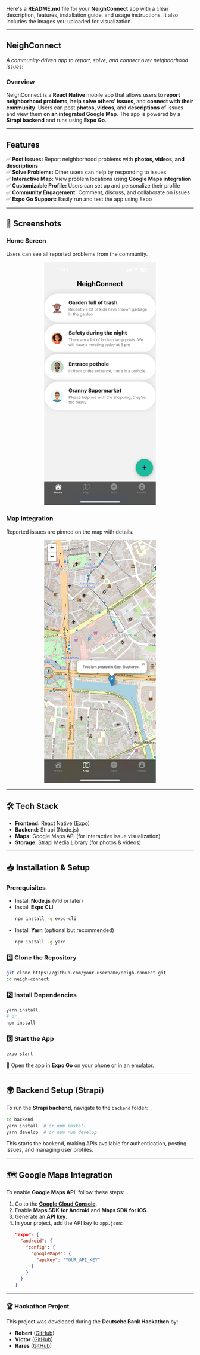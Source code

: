 Here's a **README.md** file for your **NeighConnect** app with a clear description, features, installation guide, and usage instructions. It also includes the images you uploaded for visualization.

---

## **NeighConnect**

*A community-driven app to report, solve, and connect over neighborhood issues!*

### **Overview**  
NeighConnect is a **React Native** mobile app that allows users to **report neighborhood problems**, **help solve others' issues**, and **connect with their community**. Users can post **photos, videos**, and **descriptions** of issues and view them **on an integrated Google Map**. The app is powered by a **Strapi backend** and runs using **Expo Go**.

---

## **Features**
✅ **Post Issues:** Report neighborhood problems with **photos, videos, and descriptions**  
✅ **Solve Problems:** Other users can help by responding to issues  
✅ **Interactive Map:** View problem locations using **Google Maps integration**  
✅ **Customizable Profile:** Users can set up and personalize their profile  
✅ **Community Engagement:** Comment, discuss, and collaborate on issues  
✅ **Expo Go Support:** Easily run and test the app using Expo  

---

## **📲 Screenshots**

### **Home Screen**
Users can see all reported problems from the community.  
<p align="center">
  <img src="./neigh-connect-homescreen.jpeg" alt="Home Screen" width="300">
</p>

### **Map Integration**
Reported issues are pinned on the map with details.  

<p align="center">
  <img src="./neigh-connect-map.jpeg" alt="Home Screen" width="300">
</p>

---

## **🛠️ Tech Stack**
- **Frontend:** React Native (Expo)
- **Backend:** Strapi (Node.js)
- **Maps:** Google Maps API (for interactive issue visualization)
- **Storage:** Strapi Media Library (for photos & videos)

---

## **📥 Installation & Setup**

### **Prerequisites**
- Install **Node.js** (v16 or later)
- Install **Expo CLI**  
  ```sh
  npm install -g expo-cli
  ```
- Install **Yarn** (optional but recommended)
  ```sh
  npm install -g yarn
  ```

### **1️⃣ Clone the Repository**
```sh
git clone https://github.com/your-username/neigh-connect.git
cd neigh-connect
```

### **2️⃣ Install Dependencies**
```sh
yarn install
# or
npm install
```

### **3️⃣ Start the App**
```sh
expo start
```
🚀 Open the app in **Expo Go** on your phone or in an emulator.

---

## **🌍 Backend Setup (Strapi)**
To run the **Strapi backend**, navigate to the `backend` folder:

```sh
cd backend
yarn install  # or npm install
yarn develop  # or npm run develop
```
This starts the backend, making APIs available for authentication, posting issues, and managing user profiles.

---

## **🗺️ Google Maps Integration**
To enable **Google Maps API**, follow these steps:

1. Go to the **[Google Cloud Console](https://console.cloud.google.com/)**.
2. Enable **Maps SDK for Android** and **Maps SDK for iOS**.
3. Generate an **API key**.
4. In your project, add the API key to `app.json`:
   ```json
   "expo": {
     "android": {
       "config": {
         "googleMaps": {
           "apiKey": "YOUR_API_KEY"
         }
       }
     }
   }
   ```

---

### 🏆 Hackathon Project  

This project was developed during the **Deutsche Bank Hackathon** by:  
- **Robert** ([GitHub](https://github.com/robertpaulp))  
- **Victor** ([GitHub](https://github.com/Viktor09))  
- **Rares** ([GitHub](https://github.com/rrsmart8))  


